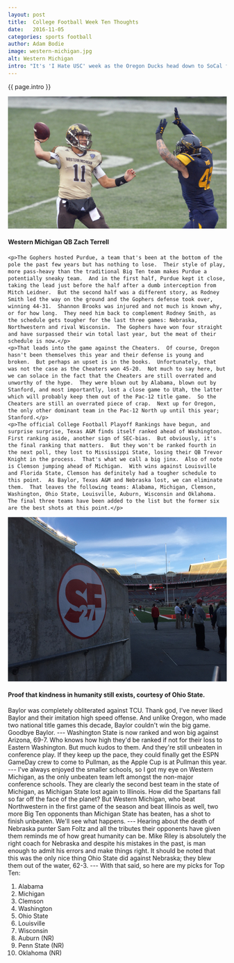 ```yaml
---
layout: post
title:  College Football Week Ten Thoughts
date:   2016-11-05
categories: sports football
author: Adam Bodie
image: western-michigan.jpg
alt: Western Michigan
intro: "It's 'I Hate USC' week as the Oregon Ducks head down to SoCal for the first time since 2012.  I really hate USC, and I make it no secret, but you can read all about that <a href='http://blog.bodiewebdesign.com/blog/sports/football/2015/11/21/usc-my-anti-christ'>here</a>.  But there are more important things than bashing all things USC.  The Gophers played Purdue and with the official playoff rankings out, the chase really begins."
---
```

<div class="article">
<p> {{ page.intro }}</p>
<div class="blog-pic">
		<img src="/img/western-michigan.jpg" data-toggle="tooltip" title="Western Michigan" class="image block img-responsive">
		<h4>Western Michigan QB Zach Terrell</h4>
</div>

    <p>The Gophers hosted Purdue, a team that's been at the bottom of the pole the past few years but has nothing to lose.  Their style of play, more pass-heavy than the traditional Big Ten team makes Purdue a potentially sneaky team.  And in the first half, Purdue kept it close, taking the lead just before the half after a dumb interception from Mitch Leidner.  But the second half was a different story, as Rodney Smith led the way on the ground and the Gophers defense took over, winning 44-31.  Shannon Brooks was injured and not much is known why, or for how long.  They need him back to complement Rodney Smith, as the schedule gets tougher for the last three games: Nebraska, Northwestern and rival Wisconsin.  The Gophers have won four straight and have surpassed their win total last year, but the meat of their schedule is now.</p>
    <p>That leads into the game against the Cheaters.  Of course, Oregon hasn't been themselves this year and their defense is young and broken.  But perhaps an upset is in the books.  Unfortunately, that was not the case as the Cheaters won 45-20.  Not much to say here, but we can solace in the fact that the Cheaters are still overrated and unworthy of the hype.  They were blown out by Alabama, blown out by Stanford, and most importantly, lost a close game to Utah, the latter which will probably keep them out of the Pac-12 title game.  So the Cheaters are still an overrated piece of crap.  Next up for Oregon, the only other dominant team in the Pac-12 North up until this year; Stanford.</p>
    <p>The official College Football Playoff Rankings have begun, and surprise surprise, Texas A&M finds itself ranked ahead of Washington.  First ranking aside, another sign of SEC-bias.  But obviously, it's the final ranking that matters.  But they won't be ranked fourth in the next poll, they lost to Mississippi State, losing their QB Trevor Knight in the process.  That's what we call a big jinx.  Also of note is Clemson jumping ahead of Michigan.  With wins against Louisville and Florida State, Clemson has definitely had a tougher schedule to this point.  As Baylor, Texas A&M and Nebraska lost, we can eliminate them.  That leaves the following teams: Alabama, Michigan, Clemson, Washington, Ohio State, Louisville, Auburn, Wisconsin and Oklahoma.  The final three teams have been added to the list but the former six are the best shots at this point.</p>
<div class="blog-pic" style="float: left">
		<img src="/img/sf27.jpg" data-toggle="tooltip" title="Sam Foltz" class="image block img-responsive">
		<h4>Proof that kindness in humanity still exists, courtesy of Ohio State.</h4>
</div>    
    <p>Baylor was completely obliterated against TCU.  Thank god, I've never liked Baylor and their imitation high speed offense.  And unlike Oregon, who made two national title games this decade, Baylor couldn't win the big game. Goodbye Baylor.  --- Washington State is now ranked and won big against Arizona, 69-7.  Who knows how high they'd be ranked if not for their loss to Eastern Washington.  But much kudos to them.  And they're still unbeaten in conference play.  If they keep up the pace, they could finally get the ESPN GameDay crew to come to Pullman, as the Apple Cup is at Pullman this year. --- I've always enjoyed the smaller schools, so I got my eye on Western Michigan, as the only unbeaten team left amongst the non-major conference schools.  They are clearly the second best team in the state of Michigan, as Michigan State lost again to Illinois.  How did the Spartans fall so far off the face of the planet?  But Western Michigan, who beat Northwestern in the first game of the season and beat Illinois as well, two more Big Ten opponents than Michigan State has beaten, has a shot to finish unbeaten.  We'll see what happens. --- Hearing about the death of Nebraska punter Sam Foltz and all the tributes their opponents have given them reminds me of how great humanity can be.  Mike Riley is absolutely the right coach for Nebraska and despite his mistakes in the past, is man enough to admit his errors and make things right. It should be noted that this was the only nice thing Ohio State did against Nebraska; they blew them out of the water, 62-3. --- With that said, so here are my picks for Top Ten:</p>
<ol>
<li>Alabama</li>
<li>Michigan</li>
<li>Clemson</li>
<li>Washington</li>
<li>Ohio State</li>
<li>Louisville</li>
<li>Wisconsin</li>
<li>Auburn (NR)</li>
<li>Penn State (NR)</li>
<li>Oklahoma (NR)</li>

</ol>

</div>